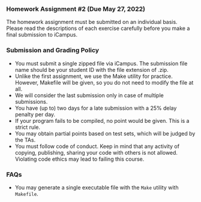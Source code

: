 ### Homework Assignment #2 (Due May 27, 2022)
The homework assignment must be submitted on an individual basis. 
Please read the descriptions of each exercise carefully before you make a final submission to iCampus.

### Submission and Grading Policy
* You must submit a single zipped file via iCampus. The submission file name should be your student ID
with the file extension of .zip.
* Unlike the first assignment, we use the Make utility for practice. However, Makefile will be given, so you
do not need to modify the file at all.
* We will consider the last submission only in case of multiple submissions.
* You have (up to) two days for a late submission with a 25% delay penalty per day.
* If your program fails to be compiled, no point would be given. This is a strict rule.
* You may obtain partial points based on test sets, which will be judged by the TAs.
* You must follow code of conduct. Keep in mind that any activity of copying, publishing, sharing your
code with others is not allowed. Violating code ethics may lead to failing this course.

### FAQs
* You may generate a single executable file with the `Make` utility with `Makefile`.
